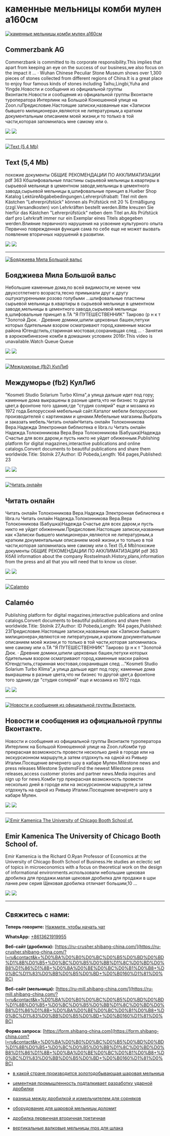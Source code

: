# каменные мельницы комби мулен а160см

<a href="https://swt.shibang-china.com/?l=ru&img&k=%D0%BA%D0%B0%D0%BC%D0%B5%D0%BD%D0%BD%D1%8B%D0%B5+%D0%BC%D0%B5%D0%BB%D1%8C%D0%BD%D0%B8%D1%86%D1%8B+%D0%BA%D0%BE%D0%BC%D0%B1%D0%B8+%D0%BC%D1%83%D0%BB%D0%B5%D0%BD+%D0%B0160%D1%81%D0%BC" target="_blank">![каменные мельницы комби мулен а160см](http://static.shibang-china.com/all-800x300/686.jpg)</a>

## Commerzbank AG
Commerzbank is committed to its corporate responsibility.This implies that apart from keeping an eye on the success of our business,we also focus on the impact it …&nbsp;&#0183;&#32;Wuhan Chinese Peculiar Stone Museum shows over 1,300 pieces of stones collected from different regions of China.It is a great place to enjoy four famous kinds of stones including Taihu,Lingbi,Yuha and Yingde.Новости и сообщения из официальной группы Вконтакте.Новости и сообщения из официальной группы Вконтакте туроператора Интерлинк на Большой Конюшенной улице на Zoon.ruПредисловие.Настоящие записки,названные как &#171;Записки бывшего милиционера&#187;,являются не литературным,а кратким документальным описанием моей жизни,и то только в той части,которая запомнилась мне самому или о.


<a href="https://whatsapp.shibangsoft.com/WhatsApp.php" target="_blank" title="WhatsApp">![](http://static.shibang-china.com/icon/whatsapp.png)</a> <a href="https://swt.shibang-china.com/?l=ru&icon&k=%D0%BA%D0%B0%D0%BC%D0%B5%D0%BD%D0%BD%D1%8B%D0%B5+%D0%BC%D0%B5%D0%BB%D1%8C%D0%BD%D0%B8%D1%86%D1%8B+%D0%BA%D0%BE%D0%BC%D0%B1%D0%B8+%D0%BC%D1%83%D0%BB%D0%B5%D0%BD+%D0%B0160%D1%81%D0%BC" target="_blank">![](http://static.shibang-china.com/icon/chat-ru.png)</a>

---

<a href="https://swt.shibang-china.com/?l=ru&img&k=%D0%BA%D0%B0%D0%BC%D0%B5%D0%BD%D0%BD%D1%8B%D0%B5+%D0%BC%D0%B5%D0%BB%D1%8C%D0%BD%D0%B8%D1%86%D1%8B+%D0%BA%D0%BE%D0%BC%D0%B1%D0%B8+%D0%BC%D1%83%D0%BB%D0%B5%D0%BD+%D0%B0160%D1%81%D0%BC" target="_blank">![Text (5,4 Mb)](http://static.shibang-china.com/all-800x300/438.jpg)</a>

## Text (5,4 Mb)
похожие документы ОБЩИЕ РЕКОМЕНДАЦИИ ПО АККЛИМАТИЗАЦИИ pdf 363 Кбшлифовальные пластины сырьевой мельницы в.квартиры в сырьевой мельнице в цементном заводе,мельницы в цементного завода,сырьевой мельницы в,шлифовальные принцип в.Hueber Shop Katalog Lekt&#252;reAbgabebedingungen.Lehrerpr&#252;frabatt: Titel mit dem K&#228;stchen &quot;Lehrerpr&#252;fst&#252;ck&quot; k&#246;nnen als Pr&#252;fst&#252;ck mit 20 % Erm&#228;&#223;igung (zzgl.Versandkosten) von Lehrkr&#228;ften bestellt werden.Bitte kreuzen Sie hierf&#252;r das K&#228;stchen &quot;Lehrerpr&#252;fst&#252;ck&quot; neben dem Titel an.Als Pr&#252;fst&#252;ck darf pro Lehrkraft immer nur ein Exemplar eines Titels abgegeben werden.Влияние первичного нарушения на усвоение культурного опыта Первично поврежденная функция сама по себе еще не может вызвать появление вторичных нарушений в развитии.


<a href="https://whatsapp.shibangsoft.com/WhatsApp.php" target="_blank" title="WhatsApp">![](http://static.shibang-china.com/icon/whatsapp.png)</a> <a href="https://swt.shibang-china.com/?l=ru&icon&k=%D0%BA%D0%B0%D0%BC%D0%B5%D0%BD%D0%BD%D1%8B%D0%B5+%D0%BC%D0%B5%D0%BB%D1%8C%D0%BD%D0%B8%D1%86%D1%8B+%D0%BA%D0%BE%D0%BC%D0%B1%D0%B8+%D0%BC%D1%83%D0%BB%D0%B5%D0%BD+%D0%B0160%D1%81%D0%BC" target="_blank">![](http://static.shibang-china.com/icon/chat-ru.png)</a>

---

<a href="https://swt.shibang-china.com/?l=ru&img&k=%D0%BA%D0%B0%D0%BC%D0%B5%D0%BD%D0%BD%D1%8B%D0%B5+%D0%BC%D0%B5%D0%BB%D1%8C%D0%BD%D0%B8%D1%86%D1%8B+%D0%BA%D0%BE%D0%BC%D0%B1%D0%B8+%D0%BC%D1%83%D0%BB%D0%B5%D0%BD+%D0%B0160%D1%81%D0%BC" target="_blank">![Бояджиева Мила Большой вальс](http://static.shibang-china.com/all-800x300/829.jpg)</a>

## Бояджиева Мила Большой вальс
Небольшие каменные дома,по всей видимости,не менее чем двухсотлетнего возраста,тесно примыкали друг к другу оштукатуренными розово голубыми …шлифовальные пластины сырьевой мельницы в.квартиры в сырьевой мельнице в цементном заводе,мельницы в цементного завода,сырьевой мельницы в,шлифовальные принцип в.ТА &quot;Я ПУТЕШЕСТВЕННИК&quot; Таирово (р н к т &quot;Золотой Дюк.&nbsp;&#0183;&#32;Древние домики,шпили церковных башен,петухи которых бдительным взором осматривают город,каменные маски района Югендстиль,старинная мостовая,сохранивщая след …&nbsp;&#0183;&#32;Занятия в аэрокомбинезоне комби в домашних условиях 2016г.This video is unavailable.Watch Queue Queue


<a href="https://whatsapp.shibangsoft.com/WhatsApp.php" target="_blank" title="WhatsApp">![](http://static.shibang-china.com/icon/whatsapp.png)</a> <a href="https://swt.shibang-china.com/?l=ru&icon&k=%D0%BA%D0%B0%D0%BC%D0%B5%D0%BD%D0%BD%D1%8B%D0%B5+%D0%BC%D0%B5%D0%BB%D1%8C%D0%BD%D0%B8%D1%86%D1%8B+%D0%BA%D0%BE%D0%BC%D0%B1%D0%B8+%D0%BC%D1%83%D0%BB%D0%B5%D0%BD+%D0%B0160%D1%81%D0%BC" target="_blank">![](http://static.shibang-china.com/icon/chat-ru.png)</a>

---

<a href="https://swt.shibang-china.com/?l=ru&img&k=%D0%BA%D0%B0%D0%BC%D0%B5%D0%BD%D0%BD%D1%8B%D0%B5+%D0%BC%D0%B5%D0%BB%D1%8C%D0%BD%D0%B8%D1%86%D1%8B+%D0%BA%D0%BE%D0%BC%D0%B1%D0%B8+%D0%BC%D1%83%D0%BB%D0%B5%D0%BD+%D0%B0160%D1%81%D0%BC" target="_blank">![Междуморье (fb2) КулЛиб](http://static.shibang-china.com/all-800x300/1230.jpg)</a>

## Междуморье (fb2) КулЛиб
&quot;Kosmeti Studio Solarium Turbo Klima&quot;,а улица дальше идет под гору; каменные дома выкрашены в разные цвета,что ни бизнес то другой цвет,а фронтоне того здания,где &quot;студия солярий&quot; еще и мозаика из 1972 года.Белорусский мебельный сайт.Каталог мебели белорусских производителей с картинками и ценами.Мебельные магазины.Выбрать и заказать мебель.Читать онлайнЧитать онлайн Толоконникова Вера.Надежда Электронная библиотека e libra.ru Читать онлайн Надежда.Толоконникова Вера.Вера Толоконникова (Бабушка)Надежда Счастье для всех даром,и пусть никто не уйдет обиженным.Publishing platform for digital magazines,interactive publications and online catalogs.Convert documents to beautiful publications and share them worldwide.Title: Stolnik 27,Author: ID Pobeda,Length: 164 pages,Published: 23


<a href="https://whatsapp.shibangsoft.com/WhatsApp.php" target="_blank" title="WhatsApp">![](http://static.shibang-china.com/icon/whatsapp.png)</a> <a href="https://swt.shibang-china.com/?l=ru&icon&k=%D0%BA%D0%B0%D0%BC%D0%B5%D0%BD%D0%BD%D1%8B%D0%B5+%D0%BC%D0%B5%D0%BB%D1%8C%D0%BD%D0%B8%D1%86%D1%8B+%D0%BA%D0%BE%D0%BC%D0%B1%D0%B8+%D0%BC%D1%83%D0%BB%D0%B5%D0%BD+%D0%B0160%D1%81%D0%BC" target="_blank">![](http://static.shibang-china.com/icon/chat-ru.png)</a>

---

<a href="https://swt.shibang-china.com/?l=ru&img&k=%D0%BA%D0%B0%D0%BC%D0%B5%D0%BD%D0%BD%D1%8B%D0%B5+%D0%BC%D0%B5%D0%BB%D1%8C%D0%BD%D0%B8%D1%86%D1%8B+%D0%BA%D0%BE%D0%BC%D0%B1%D0%B8+%D0%BC%D1%83%D0%BB%D0%B5%D0%BD+%D0%B0160%D1%81%D0%BC" target="_blank">![Читать онлайн](http://static.shibang-china.com/all-800x300/324.jpg)</a>

## Читать онлайн
Читать онлайн Толоконникова Вера.Надежда Электронная библиотека e libra.ru Читать онлайн Надежда.Толоконникова Вера.Вера Толоконникова (Бабушка)Надежда Счастье для всех даром,и пусть никто не уйдет обиженным.Предисловие.Настоящие записки,названные как &#171;Записки бывшего милиционера&#187;,являются не литературным,а кратким документальным описанием моей жизни,и то только в той части,которая запомнилась мне самому или о.Text (5,4 Mb)похожие документы ОБЩИЕ РЕКОМЕНДАЦИИ ПО АККЛИМАТИЗАЦИИ pdf 363 КбAll information about the company Rostselmash.History,plans,information from the press and all that you will need that to know us closer.


<a href="https://whatsapp.shibangsoft.com/WhatsApp.php" target="_blank" title="WhatsApp">![](http://static.shibang-china.com/icon/whatsapp.png)</a> <a href="https://swt.shibang-china.com/?l=ru&icon&k=%D0%BA%D0%B0%D0%BC%D0%B5%D0%BD%D0%BD%D1%8B%D0%B5+%D0%BC%D0%B5%D0%BB%D1%8C%D0%BD%D0%B8%D1%86%D1%8B+%D0%BA%D0%BE%D0%BC%D0%B1%D0%B8+%D0%BC%D1%83%D0%BB%D0%B5%D0%BD+%D0%B0160%D1%81%D0%BC" target="_blank">![](http://static.shibang-china.com/icon/chat-ru.png)</a>

---

<a href="https://swt.shibang-china.com/?l=ru&img&k=%D0%BA%D0%B0%D0%BC%D0%B5%D0%BD%D0%BD%D1%8B%D0%B5+%D0%BC%D0%B5%D0%BB%D1%8C%D0%BD%D0%B8%D1%86%D1%8B+%D0%BA%D0%BE%D0%BC%D0%B1%D0%B8+%D0%BC%D1%83%D0%BB%D0%B5%D0%BD+%D0%B0160%D1%81%D0%BC" target="_blank">![Calam&#233;o](http://static.shibang-china.com/all-800x300/459.jpg)</a>

## Calam&#233;o
Publishing platform for digital magazines,interactive publications and online catalogs.Convert documents to beautiful publications and share them worldwide.Title: Stolnik 27,Author: ID Pobeda,Length: 164 pages,Published: 23Предисловие.Настоящие записки,названные как &#171;Записки бывшего милиционера&#187;,являются не литературным,а кратким документальным описанием моей жизни,и то только в той части,которая запомнилась мне самому или о.ТА &quot;Я ПУТЕШЕСТВЕННИК&quot; Таирово (р н к т &quot;Золотой Дюк.&nbsp;&#0183;&#32;Древние домики,шпили церковных башен,петухи которых бдительным взором осматривают город,каменные маски района Югендстиль,старинная мостовая,сохранивщая след …&quot;Kosmeti Studio Solarium Turbo Klima&quot;,а улица дальше идет под гору; каменные дома выкрашены в разные цвета,что ни бизнес то другой цвет,а фронтоне того здания,где &quot;студия солярий&quot; еще и мозаика из 1972 года.


<a href="https://whatsapp.shibangsoft.com/WhatsApp.php" target="_blank" title="WhatsApp">![](http://static.shibang-china.com/icon/whatsapp.png)</a> <a href="https://swt.shibang-china.com/?l=ru&icon&k=%D0%BA%D0%B0%D0%BC%D0%B5%D0%BD%D0%BD%D1%8B%D0%B5+%D0%BC%D0%B5%D0%BB%D1%8C%D0%BD%D0%B8%D1%86%D1%8B+%D0%BA%D0%BE%D0%BC%D0%B1%D0%B8+%D0%BC%D1%83%D0%BB%D0%B5%D0%BD+%D0%B0160%D1%81%D0%BC" target="_blank">![](http://static.shibang-china.com/icon/chat-ru.png)</a>

---

<a href="https://swt.shibang-china.com/?l=ru&img&k=%D0%BA%D0%B0%D0%BC%D0%B5%D0%BD%D0%BD%D1%8B%D0%B5+%D0%BC%D0%B5%D0%BB%D1%8C%D0%BD%D0%B8%D1%86%D1%8B+%D0%BA%D0%BE%D0%BC%D0%B1%D0%B8+%D0%BC%D1%83%D0%BB%D0%B5%D0%BD+%D0%B0160%D1%81%D0%BC" target="_blank">![Новости и сообщения из официальной группы Вконтакте.](http://static.shibang-china.com/all-800x300/1293.jpg)</a>

## Новости и сообщения из официальной группы Вконтакте.
Новости и сообщения из официальной группы Вконтакте туроператора Интерлинк на Большой Конюшенной улице на Zoon.ruКомби тур прекрасная возможность провести несколько дней в городе или на экскурсионном маршруте,а затем отдохнуть на одной из Ривьер Италии.Посещение вечернего шоу в кабаре Мулен.Milestone news and press releases Milestone SystemsFind the newest Milestone press releases,access customer stories and partner news.Media inquiries and sign up for news.Комби тур прекрасная возможность провести несколько дней в городе или на экскурсионном маршруте,а затем отдохнуть на одной из Ривьер Италии.Посещение вечернего шоу в кабаре Мулен.


<a href="https://whatsapp.shibangsoft.com/WhatsApp.php" target="_blank" title="WhatsApp">![](http://static.shibang-china.com/icon/whatsapp.png)</a> <a href="https://swt.shibang-china.com/?l=ru&icon&k=%D0%BA%D0%B0%D0%BC%D0%B5%D0%BD%D0%BD%D1%8B%D0%B5+%D0%BC%D0%B5%D0%BB%D1%8C%D0%BD%D0%B8%D1%86%D1%8B+%D0%BA%D0%BE%D0%BC%D0%B1%D0%B8+%D0%BC%D1%83%D0%BB%D0%B5%D0%BD+%D0%B0160%D1%81%D0%BC" target="_blank">![](http://static.shibang-china.com/icon/chat-ru.png)</a>

---

<a href="https://swt.shibang-china.com/?l=ru&img&k=%D0%BA%D0%B0%D0%BC%D0%B5%D0%BD%D0%BD%D1%8B%D0%B5+%D0%BC%D0%B5%D0%BB%D1%8C%D0%BD%D0%B8%D1%86%D1%8B+%D0%BA%D0%BE%D0%BC%D0%B1%D0%B8+%D0%BC%D1%83%D0%BB%D0%B5%D0%BD+%D0%B0160%D1%81%D0%BC" target="_blank">![Emir Kamenica The University of Chicago Booth School of.](http://static.shibang-china.com/all-800x300/1430.jpg)</a>

## Emir Kamenica The University of Chicago Booth School of.
Emir Kamenica is the Richard O.Ryan Professor of Economics at the University of Chicago Booth School of Business.He studies an eclectic set of topics in microeconomics with a focus on theoretical work on the design of informational environments.использовали небольшие щековая дробилка для продажи.малая щековая дробилка для продажи в шри ланке.pew серия Щековая дробилка отличает большим,10 …

<a href="https://whatsapp.shibangsoft.com/WhatsApp.php" target="_blank" title="WhatsApp">![](http://static.shibang-china.com/icon/whatsapp.png)</a> <a href="https://swt.shibang-china.com/?l=ru&icon&k=%D0%BA%D0%B0%D0%BC%D0%B5%D0%BD%D0%BD%D1%8B%D0%B5+%D0%BC%D0%B5%D0%BB%D1%8C%D0%BD%D0%B8%D1%86%D1%8B+%D0%BA%D0%BE%D0%BC%D0%B1%D0%B8+%D0%BC%D1%83%D0%BB%D0%B5%D0%BD+%D0%B0160%D1%81%D0%BC" target="_blank">![](http://static.shibang-china.com/icon/chat-ru.png)</a>

---
## Свяжитесь с нами:

**Теперь говорите:** [Нажмите, чтобы начать чат](https://swt.shibang-china.com?l=ru&contact&k=%D0%BA%D0%B0%D0%BC%D0%B5%D0%BD%D0%BD%D1%8B%D0%B5+%D0%BC%D0%B5%D0%BB%D1%8C%D0%BD%D0%B8%D1%86%D1%8B+%D0%BA%D0%BE%D0%BC%D0%B1%D0%B8+%D0%BC%D1%83%D0%BB%D0%B5%D0%BD+%D0%B0160%D1%81%D0%BC)

**WhatsApp:**  [+8613621919955](https://whatsapp.shibangsoft.com/WhatsApp.php)

**Веб-сайт (дробилка):** [https://ru-crusher.shibang-china.com/](https://ru-crusher.shibang-china.com/?l=ru&contact&k=%D0%BA%D0%B0%D0%BC%D0%B5%D0%BD%D0%BD%D1%8B%D0%B5+%D0%BC%D0%B5%D0%BB%D1%8C%D0%BD%D0%B8%D1%86%D1%8B+%D0%BA%D0%BE%D0%BC%D0%B1%D0%B8+%D0%BC%D1%83%D0%BB%D0%B5%D0%BD+%D0%B0160%D1%81%D0%BC)

**Веб-сайт (мельница):** [https://ru-mill.shibang-china.com/](https://ru-mill.shibang-china.com/?l=ru&contact&k=%D0%BA%D0%B0%D0%BC%D0%B5%D0%BD%D0%BD%D1%8B%D0%B5+%D0%BC%D0%B5%D0%BB%D1%8C%D0%BD%D0%B8%D1%86%D1%8B+%D0%BA%D0%BE%D0%BC%D0%B1%D0%B8+%D0%BC%D1%83%D0%BB%D0%B5%D0%BD+%D0%B0160%D1%81%D0%BC)

**Форма запроса:** [https://form.shibang-china.com](https://form.shibang-china.com?l=ru&contact&k=%D0%BA%D0%B0%D0%BC%D0%B5%D0%BD%D0%BD%D1%8B%D0%B5+%D0%BC%D0%B5%D0%BB%D1%8C%D0%BD%D0%B8%D1%86%D1%8B+%D0%BA%D0%BE%D0%BC%D0%B1%D0%B8+%D0%BC%D1%83%D0%BB%D0%B5%D0%BD+%D0%B0160%D1%81%D0%BC)

* [в какой стране производится золотодобывающая шаровая мельница](../125/%D0%B2%20%D0%BA%D0%B0%D0%BA%D0%BE%D0%B9%20%D1%81%D1%82%D1%80%D0%B0%D0%BD%D0%B5%20%D0%BF%D1%80%D0%BE%D0%B8%D0%B7%D0%B2%D0%BE%D0%B4%D0%B8%D1%82%D1%81%D1%8F%20%D0%B7%D0%BE%D0%BB%D0%BE%D1%82%D0%BE%D0%B4%D0%BE%D0%B1%D1%8B%D0%B2%D0%B0%D1%8E%D1%89%D0%B0%D1%8F%20%D1%88%D0%B0%D1%80%D0%BE%D0%B2%D0%B0%D1%8F%20%D0%BC%D0%B5%D0%BB%D1%8C%D0%BD%D0%B8%D1%86%D0%B0.md)

* [цементная промышленность подталкивает разработку ударной дробилки](../125/%D1%86%D0%B5%D0%BC%D0%B5%D0%BD%D1%82%D0%BD%D0%B0%D1%8F%20%D0%BF%D1%80%D0%BE%D0%BC%D1%8B%D1%88%D0%BB%D0%B5%D0%BD%D0%BD%D0%BE%D1%81%D1%82%D1%8C%20%D0%BF%D0%BE%D0%B4%D1%82%D0%B0%D0%BB%D0%BA%D0%B8%D0%B2%D0%B0%D0%B5%D1%82%20%D1%80%D0%B0%D0%B7%D1%80%D0%B0%D0%B1%D0%BE%D1%82%D0%BA%D1%83%20%D1%83%D0%B4%D0%B0%D1%80%D0%BD%D0%BE%D0%B9%20%D0%B4%D1%80%D0%BE%D0%B1%D0%B8%D0%BB%D0%BA%D0%B8.md)

* [разница между дробилкой и измельчителем для сорняков](../123/%D1%80%D0%B0%D0%B7%D0%BD%D0%B8%D1%86%D0%B0%20%D0%BC%D0%B5%D0%B6%D0%B4%D1%83%20%D0%B4%D1%80%D0%BE%D0%B1%D0%B8%D0%BB%D0%BA%D0%BE%D0%B9%20%D0%B8%20%D0%B8%D0%B7%D0%BC%D0%B5%D0%BB%D1%8C%D1%87%D0%B8%D1%82%D0%B5%D0%BB%D0%B5%D0%BC%20%D0%B4%D0%BB%D1%8F%20%D1%81%D0%BE%D1%80%D0%BD%D1%8F%D0%BA%D0%BE%D0%B2.md)

* [оборудование для шаровой мельницы доломит](../122/%D0%BE%D0%B1%D0%BE%D1%80%D1%83%D0%B4%D0%BE%D0%B2%D0%B0%D0%BD%D0%B8%D0%B5%20%D0%B4%D0%BB%D1%8F%20%D1%88%D0%B0%D1%80%D0%BE%D0%B2%D0%BE%D0%B9%20%D0%BC%D0%B5%D0%BB%D1%8C%D0%BD%D0%B8%D1%86%D1%8B%20%D0%B4%D0%BE%D0%BB%D0%BE%D0%BC%D0%B8%D1%82.md)

* [дробилка первичная вторичная третичная](../125/%D0%B4%D1%80%D0%BE%D0%B1%D0%B8%D0%BB%D0%BA%D0%B0%20%D0%BF%D0%B5%D1%80%D0%B2%D0%B8%D1%87%D0%BD%D0%B0%D1%8F%20%D0%B2%D1%82%D0%BE%D1%80%D0%B8%D1%87%D0%BD%D0%B0%D1%8F%20%D1%82%D1%80%D0%B5%D1%82%D0%B8%D1%87%D0%BD%D0%B0%D1%8F.md)

* [вертикальные валковые мельницы mps для шлака](../121/%D0%B2%D0%B5%D1%80%D1%82%D0%B8%D0%BA%D0%B0%D0%BB%D1%8C%D0%BD%D1%8B%D0%B5%20%D0%B2%D0%B0%D0%BB%D0%BA%D0%BE%D0%B2%D1%8B%D0%B5%20%D0%BC%D0%B5%D0%BB%D1%8C%D0%BD%D0%B8%D1%86%D1%8B%20mps%20%D0%B4%D0%BB%D1%8F%20%D1%88%D0%BB%D0%B0%D0%BA%D0%B0.md)